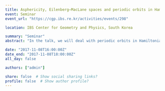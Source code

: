 ```yaml
---
title: Asphericity, Eilenberg–MacLane spaces and periodic orbits in Hamiltonian dynamics
event: Seminar
event_url: "https://cgp.ibs.re.kr/activities/events/298"

location: IBS Center for Geometry and Physics, South Korea

summary: "Seminar"
abstract: "In the talk, we will deal with periodic orbits in Hamiltonian dynamics. Especially, we will show that if a Hamiltonian on a certain class of symplectic manifolds has a non-contractible orbit, then the Hamiltonian must have infinitely many non-contractible orbits. Here we note that if we don't stick to the existence of "non-contractible" orbits, then the Conley conjecture, which is proven for many symplectic manifolds, already implies the existence of infinitely many (not necessarily non-contractible) orbits. The proof uses the Floer homology and the Eilenberg-MacLane spaces."

date: "2017-11-08T16:00:00Z"
date_end: "2017-11-08T18:00:00Z"
all_day: false

authors: ["admin"]

share: false  # Show social sharing links?
profile: false  # Show author profile?
---
```


